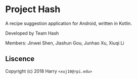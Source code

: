 # Project Hash

A recipe suggestion application for Android, written in Kotlin.

Developed by Team Hash

Members: Jinwei Shen, Jiashun Gou, Junhao Xu, Xiuqi Li


## Liscence
Copyright (c) 2018 Harry `<xuj10@rpi.edu>`
